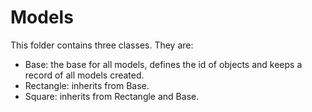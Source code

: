 # Models


This folder contains three classes. 
They are:
 - Base: the base for all models, defines the id of objects 
        and keeps a record of all models created.
 - Rectangle: inherits from Base.
 - Square: inherits from Rectangle and Base.

